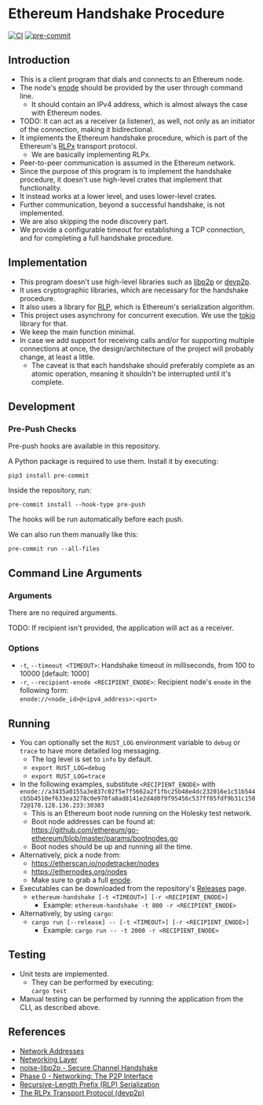 # Ethereum Handshake Procedure

[![CI](https://github.com/ivanbgd/ethereum-handshake/actions/workflows/ci.yml/badge.svg)](https://github.com/ivanbgd/ethereum-handshake/actions/workflows/ci.yml)
[![pre-commit](https://img.shields.io/badge/pre--commit-enabled-brightgreen?logo=pre-commit)](https://github.com/pre-commit/pre-commit)

## Introduction

- This is a client program that dials and connects to an Ethereum node.
- The node's [enode](https://ethereum.org/en/developers/docs/networking-layer/network-addresses/#enode)
  should be provided by the user through command line.
    - It should contain an IPv4 address, which is almost always the case with Ethereum nodes.
- TODO: It can act as a receiver (a listener), as well,
  not only as an initiator of the connection, making it bidirectional.
- It implements the Ethereum handshake procedure, which is part of the
  Ethereum's [RLPx](https://github.com/ethereum/devp2p/blob/master/rlpx.md)
  transport protocol.
    - We are basically implementing RLPx.
- Peer-to-peer communication is assumed in the Ethereum network.
- Since the purpose of this program is to implement the handshake procedure,
  it doesn't use high-level crates that implement that functionality.
- It instead works at a lower level, and uses lower-level crates.
- Further communication, beyond a successful handshake, is not implemented.
- We are also skipping the node discovery part.
- We provide a configurable timeout for establishing a TCP connection,
  and for completing a full handshake procedure.

## Implementation

- This program doesn't use high-level libraries such as
  [libp2p](https://libp2p.io/) or [devp2p](https://github.com/ethereum/devp2p).
- It uses cryptographic libraries,
  which are necessary for the handshake procedure.
- It also uses a library for
  [RLP](https://ethereum.org/en/developers/docs/data-structures-and-encoding/rlp/),
  which is Ethereum's serialization algorithm.
- This project uses asynchrony for concurrent execution. We use the
  [tokio](https://crates.io/crates/tokio) library for that.
- We keep the main function minimal.
- In case we add support for receiving calls and/or for supporting multiple
  connections at once, the design/architecture of the project will probably
  change, at least a little.
    - The caveat is that each handshake should preferably complete as an atomic
      operation, meaning it shouldn't be interrupted until it's complete.

## Development

### Pre-Push Checks

Pre-push hooks are available in this repository.

A Python package is required to use them. Install it by executing:

`pip3 install pre-commit`

Inside the repository, run:

`pre-commit install --hook-type pre-push`

The hooks will be run automatically before each push.

We can also run them manually like this:

`pre-commit run --all-files`

## Command Line Arguments

### Arguments

There are no required arguments.

TODO: If recipient isn't provided, the application will act as a receiver.

### Options

- `-t`, `--timeout <TIMEOUT>`: Handshake timeout in milliseconds, from 100 to 10000 [default: 1000]
- `-r`, `--recipient-enode <RECIPIENT_ENODE>`: Recipient node's `enode` in the following form:  
  `enode://<node_id>@<ipv4_address>:<port>`

## Running

- You can optionally set the `RUST_LOG` environment variable to `debug` or `trace` to
  have more detailed log messaging.
    - The log level is set to `info` by default.
    - `export RUST_LOG=debug`
    - `export RUST_LOG=trace`
- In the following examples, substitute `<RECIPIENT_ENODE>` with
  `enode://a3435a0155a3e837c02f5e7f5662a2f1fbc25b48e4dc232016e1c51b544cb5b4510ef633ea3278c0e970fa8ad8141e2d4d0f9f95456c537ff05fdf9b31c15072@178.128.136.233:30303`
    - This is an Ethereum boot node running on the Holesky test network.
    - Boot node addresses can be found at:  
      https://github.com/ethereum/go-ethereum/blob/master/params/bootnodes.go
    - Boot nodes should be up and running all the time.
- Alternatively, pick a node from:
    - https://etherscan.io/nodetracker/nodes
    - https://ethernodes.org/nodes
    - Make sure to grab a full
      [enode](https://ethereum.org/en/developers/docs/networking-layer/network-addresses/#enode).
- Executables can be downloaded from the repository's
  [Releases](https://github.com/ivanbgd/ethereum-handshake/releases) page.
    - `ethereum-handshake [-t <TIMEOUT>] [-r <RECIPIENT_ENODE>]`
        - Example: `ethereum-handshake -t 800 -r <RECIPIENT_ENODE>`
- Alternatively, by using `cargo`:
    - `cargo run [--release] -- [-t <TIMEOUT>] [-r <RECIPIENT_ENODE>]`
        - Example: `cargo run -- -t 2000 -r <RECIPIENT_ENODE>`

## Testing

- Unit tests are implemented.
    - They can be performed by executing:  
      `cargo test`
- Manual testing can be performed by running the application from the CLI,
  as described above.

## References

- [Network Addresses](https://ethereum.org/en/developers/docs/networking-layer/network-addresses/)
- [Networking Layer](https://ethereum.org/en/developers/docs/networking-layer/)
- [noise-libp2p - Secure Channel Handshake](https://github.com/libp2p/specs/tree/master/noise)
- [Phase 0 - Networking: The P2P Interface](https://github.com/ethereum/consensus-specs/blob/dev/specs/phase0/p2p-interface.md)
- [Recursive-Length Prefix (RLP) Serialization](https://ethereum.org/en/developers/docs/data-structures-and-encoding/rlp/)
- [The RLPx Transport Protocol (devp2p)](https://github.com/ethereum/devp2p/blob/master/rlpx.md)
